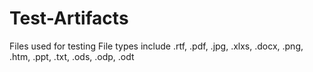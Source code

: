 # Test-Artifacts
Files used for testing
File types include .rtf, .pdf, .jpg, .xlxs, .docx, .png, .htm, .ppt, .txt, .ods, .odp, .odt
